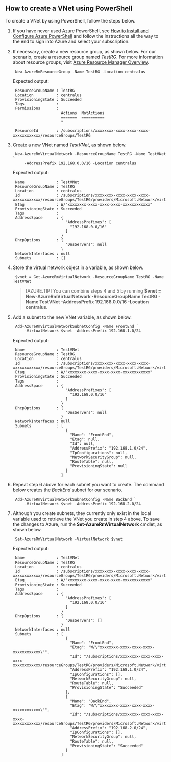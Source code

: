 <!-- not suitable for Mooncake -->

## How to create a VNet using PowerShell
To create a VNet by using PowerShell, follow the steps below.

1. If you have never used Azure PowerShell, see [How to Install and Configure Azure PowerShell](/documentation/articles/powershell-install-configure) and follow the instructions all the way to the end to sign into Azure and select your subscription.
	
3. If necessary, create a new resource group, as shown below. For our scenario, create a resource group named *TestRG*. For more information about resource groups, visit [Azure Resource Manager Overview](/documentation/articles/resource-group-overview).

		New-AzureRmResourceGroup -Name TestRG -Location centralus

	Expected output:
	
		ResourceGroupName : TestRG
		Location          : centralus
		ProvisioningState : Succeeded
		Tags              :
		Permissions       :
		                    Actions  NotActions
		                    =======  ==========
		                    *
		
		ResourceId        : /subscriptions/xxxxxxxx-xxxx-xxxx-xxxx-xxxxxxxxxxxx/resourceGroups/TestRG	

4. Create a new VNet named *TestVNet*, as shown below.

		New-AzureRmVirtualNetwork -ResourceGroupName TestRG -Name TestVNet `
			-AddressPrefix 192.168.0.0/16 -Location centralus	
		
	Expected output:

		Name              : TestVNet
		ResourceGroupName : TestRG
		Location          : centralus
		Id                : /subscriptions/xxxxxxxx-xxxx-xxxx-xxxx-xxxxxxxxxxxx/resourceGroups/TestRG/providers/Microsoft.Network/virtualNetworks/TestVNet
		Etag              : W/"xxxxxxxx-xxxx-xxxx-xxxx-xxxxxxxxxxxx"
		ProvisioningState : Succeeded
		Tags              :
		AddressSpace      : {
		                      "AddressPrefixes": [
		                        "192.168.0.0/16"
		                      ]
		                    }
		DhcpOptions       : {
		                      "DnsServers": null
		                    }
		NetworkInterfaces : null
		Subnets           : []

5. Store the virtual network object in a variable, as shown below.

		$vnet = Get-AzureRmVirtualNetwork -ResourceGroupName TestRG -Name TestVNet
	
	>[AZURE.TIP] You can combine steps 4 and 5 by running **$vnet = New-AzureRmVirtualNetwork -ResourceGroupName TestRG -Name TestVNet -AddressPrefix 192.168.0.0/16 -Location centralus**.

6. Add a subnet to the new VNet variable, as shown below.

		Add-AzureRmVirtualNetworkSubnetConfig -Name FrontEnd `
			-VirtualNetwork $vnet -AddressPrefix 192.168.1.0/24
		
	Expected output:

		Name              : TestVNet
		ResourceGroupName : TestRG
		Location          : centralus
		Id                : /subscriptions/xxxxxxxx-xxxx-xxxx-xxxx-xxxxxxxxxxxx/resourceGroups/TestRG/providers/Microsoft.Network/virtualNetworks/TestVNet
		Etag              : W/"xxxxxxxx-xxxx-xxxx-xxxx-xxxxxxxxxxxx"
		ProvisioningState : Succeeded
		Tags              :
		AddressSpace      : {
		                      "AddressPrefixes": [
		                        "192.168.0.0/16"
		                      ]
		                    }
		DhcpOptions       : {
		                      "DnsServers": null
		                    }
		NetworkInterfaces : null
		Subnets           : [
		                      {
		                        "Name": "FrontEnd",
		                        "Etag": null,
		                        "Id": null,
		                        "AddressPrefix": "192.168.1.0/24",
		                        "IpConfigurations": null,
		                        "NetworkSecurityGroup": null,
		                        "RouteTable": null,
		                        "ProvisioningState": null
		                      }
		                    ]

7. Repeat step 6 above for each subnet you want to create. The command below creates the *BackEnd* subnet for our scenario.

		Add-AzureRmVirtualNetworkSubnetConfig -Name BackEnd `
			-VirtualNetwork $vnet -AddressPrefix 192.168.2.0/24

8. Although you create subnets, they currently only exist in the local variable used to retrieve the VNet you create in step 4 above. To save the changes to Azure, run the **Set-AzureRmVirtualNetwork** cmdlet, as shown below.

		Set-AzureRmVirtualNetwork -VirtualNetwork $vnet	
		
	Expected output:

		Name              : TestVNet
		ResourceGroupName : TestRG
		Location          : centralus
		Id                : /subscriptions/xxxxxxxx-xxxx-xxxx-xxxx-xxxxxxxxxxxx/resourceGroups/TestRG/providers/Microsoft.Network/virtualNetworks/TestVNet
		Etag              : W/"xxxxxxxx-xxxx-xxxx-xxxx-xxxxxxxxxxxx"
		ProvisioningState : Succeeded
		Tags              :
		AddressSpace      : {
		                      "AddressPrefixes": [
		                        "192.168.0.0/16"
		                      ]
		                    }
		DhcpOptions       : {
		                      "DnsServers": []
		                    }
		NetworkInterfaces : null
		Subnets           : [
		                      {
		                        "Name": "FrontEnd",
		                        "Etag": "W/\"xxxxxxxx-xxxx-xxxx-xxxx-xxxxxxxxxxxx\"",
		                        "Id": "/subscriptions/xxxxxxxx-xxxx-xxxx-xxxx-xxxxxxxxxxxx/resourceGroups/TestRG/providers/Microsoft.Network/virtualNetworks/TestVNet/subnets/FrontEnd",
		                        "AddressPrefix": "192.168.1.0/24",
		                        "IpConfigurations": [],
		                        "NetworkSecurityGroup": null,
		                        "RouteTable": null,
		                        "ProvisioningState": "Succeeded"
		                      },
		                      {
		                        "Name": "BackEnd",
		                        "Etag": "W/\"xxxxxxxx-xxxx-xxxx-xxxx-xxxxxxxxxxxx\"",
		                        "Id": "/subscriptions/xxxxxxxx-xxxx-xxxx-xxxx-xxxxxxxxxxxx/resourceGroups/TestRG/providers/Microsoft.Network/virtualNetworks/TestVNet/subnets/BackEnd",
		                        "AddressPrefix": "192.168.2.0/24",
		                        "IpConfigurations": [],
		                        "NetworkSecurityGroup": null,
		                        "RouteTable": null,
		                        "ProvisioningState": "Succeeded"
		                      }
		                    ]